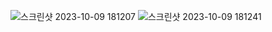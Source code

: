 ![스크린샷 2023-10-09 181207](https://github.com/kimsihyeon24/practice5/assets/126483882/b5692b1f-c373-48af-9700-95d02a5215f4)
![스크린샷 2023-10-09 181241](https://github.com/kimsihyeon24/practice5/assets/126483882/eddc50bd-16ef-4ae6-8a69-b57976ef219b)
